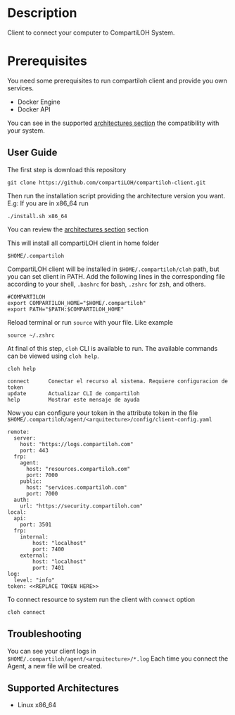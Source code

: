 # Description

Client to connect your computer to CompartiLOH System.

# Prerequisites

You need some prerequisites to run compartiloh client and provide you own services.

- Docker Engine
- Docker API

You can see in the supported [architectures section](https://github.com/compartiLOH/compartiloh-client?tab=readme-ov-file#supported-architectures) the compatibility with your system.

## User Guide

The first step is download this repository

```
git clone https://github.com/compartiLOH/compartiloh-client.git
```

Then run the installation script providing the architecture version you want. E.g: If you are in x86_64 run

```
./install.sh x86_64
```

You can review the [architectures section](https://github.com/compartiLOH/compartiloh-client?tab=readme-ov-file#supported-architectures) section

This will install all compartiLOH client in home folder

```
$HOME/.compartiloh
```

CompartiLOH client will be installed in `$HOME/.compartiloh/cloh` path, but you can set client in PATH. Add the following lines in the corresponding file according to your shell, `.bashrc` for bash, `.zshrc` for zsh, and others.

```
#COMPARTILOH
export COMPARTILOH_HOME="$HOME/.compartiloh"
export PATH="$PATH:$COMPARTILOH_HOME"
```

Reload terminal or run `source` with your file. Like example

```
source ~/.zshrc
```

At final of this step, `cloh` CLI is available to run. The available commands can be viewed using `cloh help`. 

```
cloh help

connect      Conectar el recurso al sistema. Requiere configuracion de token
update       Actualizar CLI de compartiloh
help         Mostrar este mensaje de ayuda
```

Now you can configure your token in the attribute token in the file `$HOME/.compartiloh/agent/<arquitecture>/config/client-config.yaml`

```
remote:
  server: 
    host: "https://logs.compartiloh.com"
    port: 443
  frp:
    agent:
      host: "resources.compartiloh.com"
      port: 7000
    public:
      host: "services.compartiloh.com"
      port: 7000
  auth:
    url: "https://security.compartiloh.com"
local:
  api:
    port: 3501
  frp:
    internal:
        host: "localhost"
        port: 7400
    external:
        host: "localhost"
        port: 7401
log:
  level: "info"
token: <<REPLACE TOKEN HERE>>
```

To connect resource to system run the client with `connect` option
```
cloh connect
```

## Troubleshooting

You can see your client logs in `$HOME/.compartiloh/agent/<arquitecture>/*.log` Each time you connect the Agent, a new file will be created.

## Supported Architectures

- Linux x86_64

